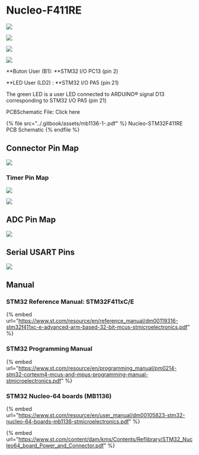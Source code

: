 # Nucleo-F411RE

![](<../.gitbook/assets/image (13).png>)

![](../.gitbook/assets/image.png)

![](<../.gitbook/assets/image (31).png>)

![](<../.gitbook/assets/image (54).png>)

**Buton User (B1):  **STM32 I/O PC13 (pin 2)

**LED User (LD2) :  **STM32 I/O PA5 (pin 21)

The green LED is a user LED connected to ARDUINO® signal D13 corresponding to STM32 I/O PA5 (pin 21)



PCBSchematic File:  Click here

{% file src="../.gitbook/assets/mb1136-1-.pdf" %}
Nucleo-STM32F411RE PCB Schematic
{% endfile %}

## Connector Pin Map

![](<../.gitbook/assets/image (99).png>)



### Timer Pin Map

![](<../.gitbook/assets/image (56).png>)

![](<../.gitbook/assets/image (113) (1).png>)

## ADC Pin Map

![](<../.gitbook/assets/image (98).png>)

## Serial USART Pins

![](<../.gitbook/assets/image (101).png>)



## Manual

### STM32 Reference Manual: STM32F411xC/E

{% embed url="https://www.st.com/resource/en/reference_manual/dm00119316-stm32f411xc-e-advanced-arm-based-32-bit-mcus-stmicroelectronics.pdf" %}



### STM32 Programming Manual

{% embed url="https://www.st.com/resource/en/programming_manual/pm0214-stm32-cortexm4-mcus-and-mpus-programming-manual-stmicroelectronics.pdf" %}

### STM32 Nucleo-64 boards (MB1136)

{% embed url="https://www.st.com/resource/en/user_manual/dm00105823-stm32-nucleo-64-boards-mb1136-stmicroelectronics.pdf" %}



{% embed url="https://www.st.com/content/dam/kms/Contents/Reflibrary/STM32_Nucleo64_board_Power_and_Connector.pdf" %}

